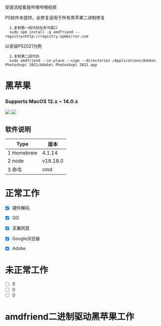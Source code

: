 安装流程看我哔哩哔哩视频

PS软件未提供，此修复适用于所有黑苹果二进制修复

      1.复制第一段代码在命令窗口
      sudo npm install -g amdfriend --registry=http://registry.npmmirror.com

以安装PS2021为例

      2.复制第二段代码
      sudo amdfriend --in-place --sign --directories /Applications/Adobe\ Photoshop\ 2021/Adobe\ Photoshop\ 2021.app



# 黑苹果

### Supports MacOS 12.x ~ 14.0.x

![](Images/关于1.png)
![](Images/关于2.png)

## 软件说明

| Type          | 版本  |
| --------      | -----  |
|1 Homebrew     | 4.1.14      |
|2 node         |  v18.18.0   |
|3 命令         |  cmd     |  


# 正常工作

 - [x] 硬件解码
 - [x] QQ
 - [x] 天翼网盘
 - [x] Google浏览器
 - [x] Adobe


# 未正常工作

 - [ ] 0
 - [ ] 0
 - [ ] 0

# amdfriend二进制驱动黑苹果工作
